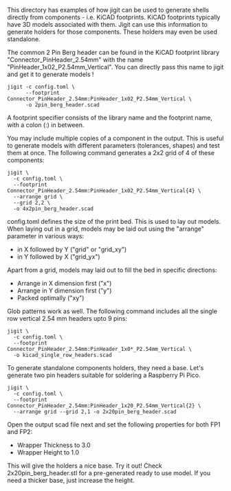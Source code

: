 This directory has examples of how jigit can be used to generate shells directly
from components - i.e. KiCAD footprints.  KiCAD footprints typically have 3D models
associated with them. Jigit can use this information to generate holders for those
components. These holders may even be used standalone.

The common 2 Pin Berg header can be found in the KiCAD footprint library
"Connector_PinHeader_2.54mm" with the name "PinHeader_1x02_P2.54mm_Vertical". You can
directly pass this name to jigit and get it to generate models !

    jigit -c config.toml \
          --footprint Connector_PinHeader_2.54mm:PinHeader_1x02_P2.54mm_Vertical \
          -o 2pin_berg_header.scad

A footprint specifier consists of the library name and the footprint name, with a
colon (:) in between.

You may include multiple copies of a component in the output. This is useful to
generate models with different parameters (tolerances, shapes) and test them at
once.  The following command generates a 2x2 grid of 4 of these components:

    jigit \
      -c config.toml \
      --footprint Connector_PinHeader_2.54mm:PinHeader_1x02_P2.54mm_Vertical{4} \
      --arrange grid \
      --grid 2,2 \
      -o 4x2pin_berg_header.scad

config.toml defines the size of the print bed.  This is used to lay out models.
When laying out in a grid, models may be laid out using the "arrange" parameter
in various ways:

- in X followed by Y ("grid" or "grid_xy")
- in Y followed by X ("grid_yx")

Apart from a grid, models may laid out to fill the bed in specific directions:

- Arrange in X dimension first ("x")
- Arrange in Y dimension first ("y")
- Packed optimally ("xy")

Glob patterns work as well. The following command includes all the single row
vertical 2.54 mm headers upto 9 pins:

    jigit \
      -c config.toml \
      --footprint Connector_PinHeader_2.54mm:PinHeader_1x0*_P2.54mm_Vertical \
      -o kicad_single_row_headers.scad

To generate standalone components holders, they need a base. Let's generate two
pin headers suitable for soldering a Raspberry Pi Pico.

    jigit \
      -c config.toml \
      --footprint Connector_PinHeader_2.54mm:PinHeader_1x20_P2.54mm_Vertical{2} \
      --arrange grid --grid 2,1 -o 2x20pin_berg_header.scad

Open the output scad file next and set the following properties for both FP1 and
FP2:

- Wrapper Thickness to 3.0
- Wrapper Height to 1.0

This will give the holders a nice base. Try it out! Check 2x20pin_berg_header.stl
for a pre-generated ready to use model. If you need a thicker base, just increase
the height.
